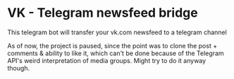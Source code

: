 # VK - Telegram newsfeed bridge

This telegram bot will transfer your vk.com newsfeed to a telegram channel

As of now, the project is paused, since the point was to clone the post + comments & ability to like it, which can't be done because of the Telegram API's weird interpretation of media groups. Might try to do it anyway though.

